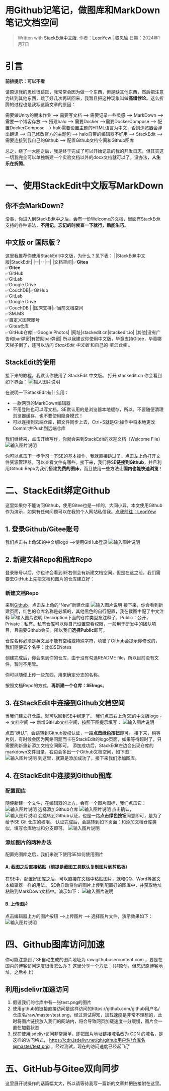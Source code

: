 # 用Github记笔记，做图库和MarkDown笔记文档空间
> Written with [StackEdit中文版](https://stackedit.cn/).
> 作者：[LeonYew | 黎恩瑜](http://leonyew.fun)
> 日期：2024年1月7日

# 引言
**前排提示：可以不看**

请原谅我的思维很跳跃，我常常会因为做一个东西，但是缺其他东西，然后把注意力转到其他东西，跳了好几次再转回来，我暂且把这种现象叫做**高墙悖论**。这么折腾的过程也是我写这篇文章的原因：

需要做Unity的期末作业 --> 需要写文档 --> 需要记录一些灵感 --> MarkDown --> 需要一个博客存放 --> 搭建halo --> 需要Docker -->需要DockerCompose --> 配置DockerCompose --> halo需要设置主题的HTML语言为中文，否则浏览器会弹出翻译 --> 自己修改官方的主题包 --> halo自带的编辑器不好用 --> StackEdit --> 需要连接到我自己的Github --> 配置Github文档空间和Github图库

总之，绕了一大圈之后，我是终于完成了可以开始记录的我的开发日志，但其实这一切我完全可以单独新建一个实验文档以外的docx文档就可以了，没办法，**人生乐在折腾**。
# 一、使用StackEdit中文版写MarkDown
## 你不会MarkDown?
没事，你进入到StackEdit中之后，会有一份Welcome的文档，里面有StackEdit支持的各种语法，**不用记，忘记的时候查一下就行，熟能生巧**。
## 中文版 or 国际版？
这里我推荐你使用StackEdit中文版，为什么？见下表：
||StackEdit中文版|StackEdit|
|--|--|--|
|文档空间|✅**Gitea** <br>✅**Gitee** <br>✅GitHub <br>✅GitLab <br>✅Google Drive <br>✅CouchDB|✅GitHub <br>✅GitLab <br>✅Google Drive <br>✅CouchDB |
|图床支持|✅当前文档空间<br> ✅SM.MS <br> ✅自定义图床账号<br> ✅Gitea仓库<br> ✅GitHub仓库|✅Google Photos|
|网址|stackedit.cn|stackedit.io|
|其他|没有广告和bar弹窗|有赞助bar弹窗|
所以我建议你使用中文版，毕竟支持Gitee，毕竟哪天梯子倒了，还可以访问 *StackEdit 中文版* 和自己的 *笔记仓库* 。
## StackEdit的使用
接下来的教程，我默认你使用了 StackEdit 中文版。
打开 stackedit.cn 你会看到如下界面：
![输入图片说明](https://raw.githubusercontent.com/LeonYew-SWPU/FileTem/main/imgs/2024-01-07/6PaJoOKpDcEYOC03.png)

在说明一下StackEdit有什么用：
- 一款网页的MarkDown编辑器
- 不用登陆也可以写文档，SE默认用的是浏览器本地缓存，所以，不要随便清理浏览器缓存，也不要使用隐身模式！
- 可以连接到云端仓库，把文件同步上去，Ctrl+S就是Git操作中将本地更改Commit并Push到远端仓库

我们继续来，点击开始写作，你就会来到StackEdit的欢迎文档（Welcome File）
![输入图片说明](https://raw.githubusercontent.com/LeonYew-SWPU/FileTem/main/imgs/2024-01-07/q2Xhb5XeZmUPL5IL.png)

你可以点击下一步学习一下SE的基本操作，我就直接跳过了。点击左上角打开文件资源管理器，可以查看文件有哪些。接下来，我们将SE**链接到Github**，并且利用Github Repo为我们搭建**免费的图床**，而且使用一些方法让**国内也能快速浏览**！

# 二、StackEdit绑定Github
这里如果你不能访问Github，使用Gitee也是一样的，大同小异，本文使用Github作为演示，如果有任何问题可以在我的个人网站私信我。[点我前往：LeonYew](http://leonyew.fun)
## 1. 登录Github/Gitee账号
我们点击右上角SE的中文版logo -->使用GitHub登录
![输入图片说明](https://raw.githubusercontent.com/LeonYew-SWPU/FileTem/main/imgs/2024-01-07/kTRMXFuYi2raxeQv.png)
## 2. 新建文档Repo和图库Repo
登录账号以后，你也许会看到SE右侧会有新建文档空间，但是在这之前，我们需要去GitHub上先把文档和图片的仓库建立好：
### 新建文档Repo
来到[Github](https://github.com/)，点击左上角的“New”新建仓库
![输入图片说明](https://raw.githubusercontent.com/LeonYew-SWPU/FileTem/main/imgs/2024-01-07/vnDZDs6mYeoiek21.png)
接下来，你会看到新建页面，红色的仓库名称是必填的，其他黑色的自行配置，我在截图中配了中文注释
![输入图片说明](https://raw.githubusercontent.com/LeonYew-SWPU/FileTem/main/imgs/2024-01-07/mipRoAOlAIO5S4Xq.png)
Description下面的仓库类型忘注释了，Public：公开，Private：私有。私有仓库可以你自己设置查看权限，一般用于研发中的团队项目，且需要Github会员，所以我们**选择Public**即可。

仓库名称必须是英文且不能有空格或特殊字符，填错了Github会提示你修改的，我们随便去个名字：比如SENotes

创建完成后，你会来到你的仓库，由于没有勾选README file，所以目前没有文件，暂时不用管。

你可以随便上传一些东西，用来确定分支的名称。

按照文档Repo的方式，**再新建一个仓库：SEImgs**。
## 3. 在StackEdit中连接到Github文档空间
当我们建立好仓库，就可以回到SE中绑定了。
我们点击右上角SE的中文版logo --> 文档空间 --> 新增GitHub文档空间，按照下图提示填写：
![输入图片说明](https://raw.githubusercontent.com/LeonYew-SWPU/FileTem/main/imgs/2024-01-07/TlE1HalJ67fmMDmY.png)

点击“确认”，会跳转到Github授权认证，一路**点击绿色按钮**即可。
接下来，稍等片刻，有时候会因为网络问题而卡在StackEdit的logo页面，如果等待超时了，只需要刷新重新添加文档空间即可。
添加成功后，StackEdit左边会出现仓库的markdown文件目录，右边会多出一个Github文档空间，如下图：
![输入图片说明](https://raw.githubusercontent.com/LeonYew-SWPU/FileTem/main/imgs/2024-01-07/stiJj8ZAVVLrjisE.png)
到这里，就算是添加成功了，接下来我们添加图库。

## 4. 在StackEdit中连接到Github图库
### 配置图库
随便新建一个文件，在编辑器的上方，会有一个图片图标，我们点击它：
![输入图片说明](https://raw.githubusercontent.com/LeonYew-SWPU/FileTem/main/imgs/2024-01-07/FCCWXWq4ubOayKFr.png)
选择添加Github仓库
![输入图片说明](https://raw.githubusercontent.com/LeonYew-SWPU/FileTem/main/imgs/2024-01-07/XWAu1vZ1oS7MyNW0.png)
点击确认，
![输入图片说明](https://raw.githubusercontent.com/LeonYew-SWPU/FileTem/main/imgs/2024-01-07/9bFQi0gh0JqxIFe3.png)
会跳转到Github认证，也是一路**点击绿色按钮**同意即可，是为了给予SE Git 仓库的权限。
认证完成后，会跳转到如下页面：和添加文档仓库类似，填写仓库地址和分支即可。
![输入图片说明](https://raw.githubusercontent.com/LeonYew-SWPU/FileTem/main/imgs/2024-01-07/eMadoHmWIFOqsj0X.png)
### 添加图片的两种办法
配置完图库之后，我们来说下使用SE如何使用图片
#### A. 截图之后直接粘贴（前提是截图工具默认复制图片到剪贴板）
在SE中，配置好图库之后，可以直接在文档中粘贴图片，就和QQ、Word等富文本编辑器一样的用法。
SE会自动将你的图片上传到配置好的图库中，并获取地址粘贴到MarkDown文档中。演示如下：
![输入图片说明](https://raw.githubusercontent.com/LeonYew-SWPU/FileTem/main/imgs/2024-01-07/I6iRl9rg4ruvzqqP.gif)
#### B. 上传图片
点击编辑器上方的图片按钮 -->上传图片 --> 选择图片文件，演示效果如下：
![输入图片说明](https://raw.githubusercontent.com/LeonYew-SWPU/FileTem/main/imgs/2024-01-07/f5SUFXBGFglw52ck.gif)

# 四、Github图库访问加速
你可能注意到了SE自动生成的图片地址为 raw.githubusercontent.com ，要是在国内的博客访问速度很慢怎么办？
这里分享一个方法：（非原创，但忘记原博客地址，之后补上）

## 利用jsdelivr加速访问
1. 假设我们的仓库中有一张test.png的图片
3. 使用github的链接直接访问是这样访问的https://github.com/github用户名/仓库名/raw/master/test.png，经过测试得知，加载速度是非常不理想的，此时将图片链接放入我们的网站内，将会导致网页加载速度十分缓慢，图片会一直在加载状态
4. 现在使用jsdelivr访问非常简单，即把图片地址链接域名改为 CDN 的域名，是这样的访问格式， https://cdn.jsdelivr.net/gh/github用户名/仓库名@master/test.png ，经过测试，现在的访问速度已经起飞了
# 五、GitHub与Gitee双向同步
这里展开说操作的话篇幅太大，所以请等待我写一篇新的文章并把链接附在这里。
<!--stackedit_data:
eyJoaXN0b3J5IjpbLTE1OTMxMDUxODFdfQ==
-->